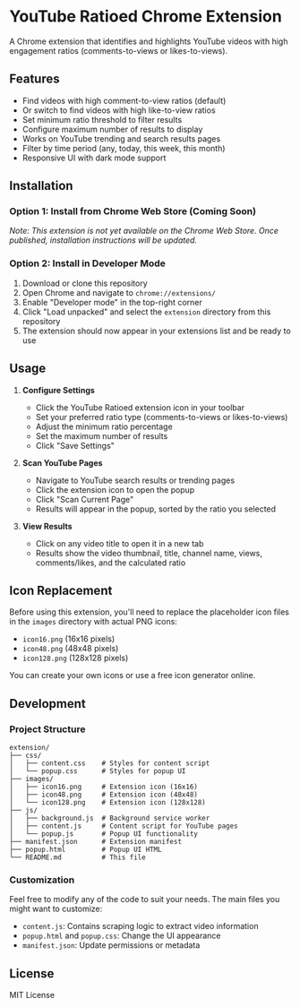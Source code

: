 # YouTube Ratioed Chrome Extension

A Chrome extension that identifies and highlights YouTube videos with high engagement ratios (comments-to-views or likes-to-views).

## Features

- Find videos with high comment-to-view ratios (default)
- Or switch to find videos with high like-to-view ratios
- Set minimum ratio threshold to filter results
- Configure maximum number of results to display
- Works on YouTube trending and search results pages
- Filter by time period (any, today, this week, this month)
- Responsive UI with dark mode support

## Installation

### Option 1: Install from Chrome Web Store (Coming Soon)

*Note: This extension is not yet available on the Chrome Web Store. Once published, installation instructions will be updated.*

### Option 2: Install in Developer Mode

1. Download or clone this repository
2. Open Chrome and navigate to `chrome://extensions/`
3. Enable "Developer mode" in the top-right corner
4. Click "Load unpacked" and select the `extension` directory from this repository
5. The extension should now appear in your extensions list and be ready to use

## Usage

1. **Configure Settings**
   - Click the YouTube Ratioed extension icon in your toolbar
   - Set your preferred ratio type (comments-to-views or likes-to-views)
   - Adjust the minimum ratio percentage
   - Set the maximum number of results
   - Click "Save Settings"

2. **Scan YouTube Pages**
   - Navigate to YouTube search results or trending pages
   - Click the extension icon to open the popup
   - Click "Scan Current Page"
   - Results will appear in the popup, sorted by the ratio you selected

3. **View Results**
   - Click on any video title to open it in a new tab
   - Results show the video thumbnail, title, channel name, views, comments/likes, and the calculated ratio

## Icon Replacement

Before using this extension, you'll need to replace the placeholder icon files in the `images` directory with actual PNG icons:

- `icon16.png` (16x16 pixels)
- `icon48.png` (48x48 pixels)
- `icon128.png` (128x128 pixels)

You can create your own icons or use a free icon generator online.

## Development

### Project Structure

```
extension/
├── css/
│   ├── content.css    # Styles for content script
│   └── popup.css      # Styles for popup UI
├── images/
│   ├── icon16.png     # Extension icon (16x16)
│   ├── icon48.png     # Extension icon (48x48)
│   └── icon128.png    # Extension icon (128x128)
├── js/
│   ├── background.js  # Background service worker
│   ├── content.js     # Content script for YouTube pages
│   └── popup.js       # Popup UI functionality
├── manifest.json      # Extension manifest
├── popup.html         # Popup UI HTML
└── README.md          # This file
```

### Customization

Feel free to modify any of the code to suit your needs. The main files you might want to customize:

- `content.js`: Contains scraping logic to extract video information
- `popup.html` and `popup.css`: Change the UI appearance
- `manifest.json`: Update permissions or metadata

## License

MIT License 
